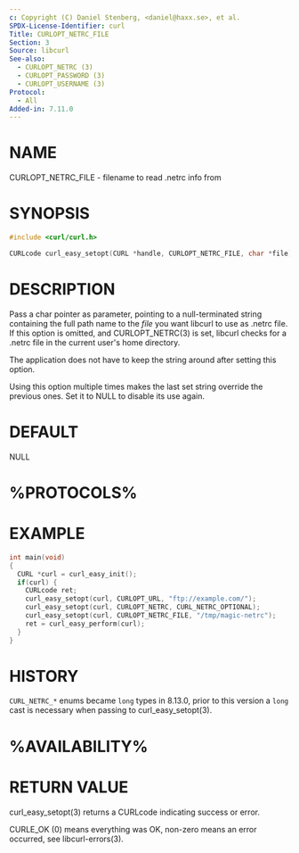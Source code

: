 ```yaml
---
c: Copyright (C) Daniel Stenberg, <daniel@haxx.se>, et al.
SPDX-License-Identifier: curl
Title: CURLOPT_NETRC_FILE
Section: 3
Source: libcurl
See-also:
  - CURLOPT_NETRC (3)
  - CURLOPT_PASSWORD (3)
  - CURLOPT_USERNAME (3)
Protocol:
  - All
Added-in: 7.11.0
---
```


# NAME

CURLOPT_NETRC_FILE - filename to read .netrc info from

# SYNOPSIS

~~~c
#include <curl/curl.h>

CURLcode curl_easy_setopt(CURL *handle, CURLOPT_NETRC_FILE, char *file);
~~~

# DESCRIPTION

Pass a char pointer as parameter, pointing to a null-terminated string
containing the full path name to the *file* you want libcurl to use as .netrc
file. If this option is omitted, and CURLOPT_NETRC(3) is set, libcurl checks
for a .netrc file in the current user's home directory.

The application does not have to keep the string around after setting this
option.

Using this option multiple times makes the last set string override the
previous ones. Set it to NULL to disable its use again.

# DEFAULT

NULL

# %PROTOCOLS%

# EXAMPLE

~~~c
int main(void)
{
  CURL *curl = curl_easy_init();
  if(curl) {
    CURLcode ret;
    curl_easy_setopt(curl, CURLOPT_URL, "ftp://example.com/");
    curl_easy_setopt(curl, CURLOPT_NETRC, CURL_NETRC_OPTIONAL);
    curl_easy_setopt(curl, CURLOPT_NETRC_FILE, "/tmp/magic-netrc");
    ret = curl_easy_perform(curl);
  }
}
~~~

# HISTORY

`CURL_NETRC_*` enums became `long` types in 8.13.0, prior to this version
a `long` cast is necessary when passing to curl_easy_setopt(3).

# %AVAILABILITY%

# RETURN VALUE

curl_easy_setopt(3) returns a CURLcode indicating success or error.

CURLE_OK (0) means everything was OK, non-zero means an error occurred, see
libcurl-errors(3).

